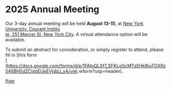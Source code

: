 # 2025 Annual Meeting

Our 3-day annual meeting will be held **August 13-15**, at [New York University, Courant Institu\
te, 251 Mercer St, New York City](https://cims.nyu.edu/dynamic/about/directions/). A virtual attendance option will be available.

To submit an abstract for consideration, or simply register to attend, please fill in [this form\
](https://docs.google.com/forms/d/e/1FAIpQLSf7_SFKLgScMTzEHkBjuTOXRz546BH5dZCIxbEUeEVjddJ_xA/vie\
wform?usp=header).

[flyer](/_static/CPT-AnnMtg2025-flyer.png)


